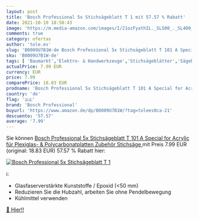 ```yaml
---
layout: post
title: 'Bosch Professional 5x Stichsägeblatt T 1 mit 57.57 % Rabatt'
date: 2021-10-10 18:58:43
image: 'https://m.media-amazon.com/images/I/21ozFyathIL._SL500_._SL400_.jpg'
comments: true
category: ofertas
author: 'tole.es'
slug: 'B0009U7B1W-de Bosch Professional 5x Stichsägeblatt T 101 A Special for...'
sku: 'B0009U7B1W-de'
tags: [ 'Baumarkt','Elektro- & Handwerkzeuge','Stichsägeblätter','Sägeblätter','Zubehör für Elektrowerkzeuge','bosch professional', ]
actualPrice: 7.99 EUR
currency: EUR
price: 7.99
comparePrice: 18.83 EUR
prodname: 'Bosch Professional 5x Stichsägeblatt T 101 A Special for Acrylic  für Plexiglas- & Polycarbonatplatten  Zubehör Stichsäge '
country: 'de'
flag: '🇩🇪'
brand: 'Bosch Professional'
buyurl: 'https://www.amazon.de/dp/B0009U7B1W/?tag=tolees0ca-21'
descuento: '57.57'
average: '7.99'
---
```


Sie können [Bosch Professional 5x Stichsägeblatt T 101 A Special for Acrylic  für Plexiglas- & Polycarbonatplatten  Zubehör Stichsäge ](https://www.amazon.de/dp/B0009U7B1W/?tag=tolees0ca-21) mit Preis 7.99 EUR (original: 18.83 EUR) 57.57 % Rabatt hier:

[![Bosch Professional 5x Stichsägeblatt T 1](https://m.media-amazon.com/images/I/21ozFyathIL._SL500_._SL400_.jpg)](https://www.amazon.de/dp/B0009U7B1W/?tag=tolees0ca-21)

ℹ️:

- Glasfaserverstärkte Kunststoffe / Epoxid (<50 mm)
- Reduzieren Sie die Hubzahl, arbeiten Sie ohne Pendelbewegung
- Kühlmittel verwenden

[🛒 Hier!!](https://www.amazon.de/dp/B0009U7B1W/?tag=tolees0ca-21)
